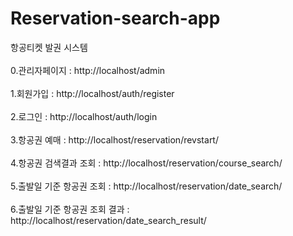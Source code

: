 # Reservation-search-app

항공티켓 발권 시스템<br/>
<br/>
0.관리자페이지 : http://localhost/admin<br/>
<br/>
1.회원가입 : http://localhost/auth/register<br/>
<br/>
2.로그인 : http://localhost/auth/login<br/>
<br/>
3.항공권 예매 : http://localhost/reservation/revstart/<br/>
<br/>
4.항공권 검색결과 조회 : http://localhost/reservation/course_search/<br/>
<br/>
5.출발일 기준 항공권 조회 : http://localhost/reservation/date_search/<br/>
<br/>
6.출발일 기준 항공권 조회 결과 : http://localhost/reservation/date_search_result/<br/>



 
